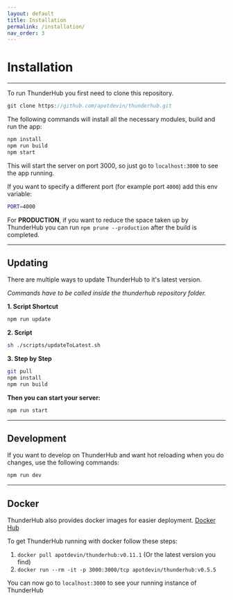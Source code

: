 ```yaml
---
layout: default
title: Installation
permalink: /installation/
nav_order: 3
---
```


# Installation

---

To run ThunderHub you first need to clone this repository.

```js
git clone https://github.com/apotdevin/thunderhub.git
```

The following commands will install all the necessary modules, build and run the app:

```javascript
npm install
npm run build
npm start
```

This will start the server on port 3000, so just go to `localhost:3000` to see the app running.

If you want to specify a different port (for example port `4000`) add this env variable:

```bash
PORT=4000
```

For **PRODUCTION**, if you want to reduce the space taken up by ThunderHub you can run `npm prune --production` after the build is completed.

---

## Updating

There are multiple ways to update ThunderHub to it's latest version.

_Commands have to be called inside the thunderhub repository folder._

**1. Script Shortcut**

```sh
npm run update
```

**2. Script**

```sh
sh ./scripts/updateToLatest.sh
```

**3. Step by Step**

```sh
git pull
npm install
npm run build
```

**Then you can start your server:**

```sh
npm run start
```

---

## Development

If you want to develop on ThunderHub and want hot reloading when you do changes, use the following commands:

```js
npm run dev
```

---

## Docker

ThunderHub also provides docker images for easier deployment. [Docker Hub](https://hub.docker.com/repository/docker/apotdevin/thunderhub)

To get ThunderHub running with docker follow these steps:

1. `docker pull apotdevin/thunderhub:v0.11.1` (Or the latest version you find)
2. `docker run --rm -it -p 3000:3000/tcp apotdevin/thunderhub:v0.5.5`

You can now go to `localhost:3000` to see your running instance of ThunderHub
